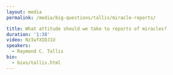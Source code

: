 ```yaml
---
layout: media
permalink: /media/big-questions/tallis/miracle-reports/

title: What attitude should we take to reports of miracles?
duration: '1:38'
video: NzIwfXIDJ1U
speakers:
  - Raymond C. Tallis
bio:
  - bios/tallis.html
---
```

